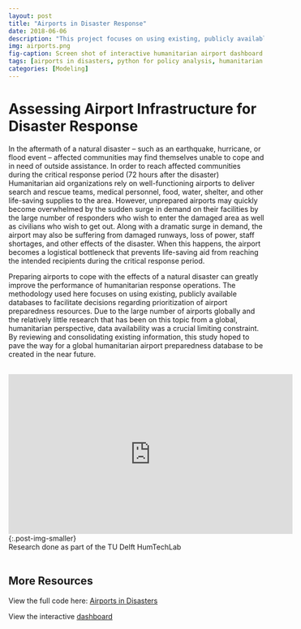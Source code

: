 ```yaml
---
layout: post
title: "Airports in Disaster Response"
date: 2018-06-06
description: "This project focuses on using existing, publicly available databases to facilitate decisions regarding prioritization of airport preparedness resources."
img: airports.png
fig-caption: Screen shot of interactive humanitarian airport dashboard
tags: [airports in disasters, python for policy analysis, humanitarian aid, disaster response plotly]
categories: [Modeling]
---
```


# Assessing Airport Infrastructure for Disaster Response
In the aftermath of a natural disaster – such as an earthquake, hurricane, or flood event – affected communities may find themselves unable to cope and in need of outside assistance. In order to reach affected communities during the critical response period (72 hours after the disaster) Humanitarian aid organizations rely on well-functioning airports to deliver search and rescue teams, medical personnel, food, water, shelter, and other life-saving supplies to the area. However, unprepared airports may quickly become overwhelmed by the sudden surge in demand on their facilities by the large number of responders who wish to enter the damaged area as well as civilians who wish to get out. Along with a dramatic surge in demand, the airport may also be suffering from damaged runways, loss of power, staff shortages, and other effects of the disaster. When this happens, the airport becomes a logistical bottleneck that prevents life-saving aid from reaching the intended recipients during the critical response period.

Preparing airports to cope with the effects of a natural disaster can greatly improve the performance of humanitarian response operations. The methodology used here focuses on using existing, publicly available databases to facilitate decisions regarding prioritization of airport preparedness resources. Due to the large number of airports globally and the relatively little research that has been on this topic from a global, humanitarian perspective, data availability was a crucial limiting constraint. By reviewing and consolidating existing information, this study hoped to pave the way for a global humanitarian airport preparedness database to be created in the near future.

<br>

<iframe width="560" height="315" src="https://www.youtube.com/embed/6TTo-QubxJ8" frameborder="0"  allow="accelerometer; autoplay; encrypted-media; gyroscope; picture-in-picture" allowfullscreen alt="humanitarian data science"></iframe>{:.post-img-smaller}
<div class ="post-img-caption">
Research done as part of the TU Delft HumTechLab
</div>

<br>

## More Resources
View the full code here: [Airports in Disasters](https://github.com/shannongross/Airports)

View the interactive [dashboard](https://plot.ly/~SMGross/63/)
